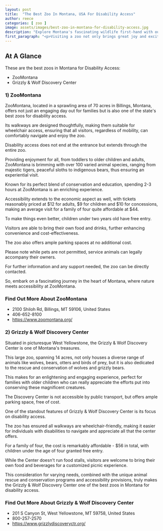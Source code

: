 ```yaml
---
layout: post
title:  "The Best Zoo In Montana, USA For Disability Access"
author: reece
categories: [ zoo ]
image: assets/images/best-zoo-in-montana-for-disability-access.jpg
description: "Explore Montana's fascinating wildlife first-hand with our guide to the state's top zoos. From charming petting zoos for kids to expansive habitats for exotic species, discover where to encounter Montana's diverse fauna. Perfect for families, animal lovers, and adventure seekers."
first_paragraph: "<p>Visiting a zoo not only brings great joy and excitement, but also unfolds an invaluable learning experience, regardless of age or ability.</p><p>With lush greenery, caged wild wonders, and the opportunity to discover some of our planet's most fascinating creatures, the outstanding zoos in the picturesque state of Montana offer an incredible sightseeing and educational adventure.</p><p>However, for families or individuals with special needs, ensuring easy accessibility and accommodation becomes an absolute necessity.</p><p>In this blog article, we are putting the spotlight on the greatest zoos in Montana, recognized for their commitment to ensuring an inclusive and enjoyable experience for people with disabilities.</p><p>From ramp-accessible paths and wheelchair rentals to sensory-friendly programs, these zoos make natural history and wildlife education accessible for everyone.</p>"
---
```


<div class="overview" markdown="1"> 

## At A Glance

These are the best zoos in Montana for Disability Access:

- ZooMontana
- Grizzly & Wolf Discovery Center


</div>


### 1) ZooMontana

ZooMontana, located in a sprawling area of 70 acres in Billings, Montana, offers not just an engaging day out for families but is also one of the state's best zoos for disability access. 

Its walkways are designed thoughtfully, making them suitable for wheelchair access, ensuring that all visitors, regardless of mobility, can comfortably navigate and enjoy the zoo. 

Disability access does not end at the entrance but extends through the entire zoo. 

Providing enjoyment for all, from toddlers to older children and adults, ZooMontana is brimming with over 100 varied animal species, ranging from majestic tigers, peaceful sloths to indigenous bears, thus ensuring an experiential visit.

Known for its perfect blend of conservation and education, spending 2-3 hours at ZooMontana is an enriching experience. 

 Accessibility extends to the economic aspect as well, with tickets reasonably priced at $12 for adults, $9 for children and $10 for concessions, making an average visit for a family of four quite affordable at $44. 

To make things even better, children under two years old have free entry. 

Visitors are able to bring their own food and drinks, further enhancing convenience and cost-effectiveness. 

The zoo also offers ample parking spaces at no additional cost. 

Please note while pets are not permitted, service animals can legally accompany their owners. 

For further information and any support needed, the zoo can be directly contacted. 

So, embark on a fascinating journey in the heart of Montana, where nature meets accessibility at ZooMontana.


<div class="find-out-more" markdown="1">

### Find Out More About ZooMontana

- 2100 Shiloh Rd, Billings, MT 59106, United States
- 406-652-8100
- https://www.zoomontana.org/


</div>


### 2) Grizzly & Wolf Discovery Center

Situated in picturesque West Yellowstone, the Grizzly & Wolf Discovery Center is one of Montana's treasures. 

This large zoo, spanning 14 acres, not only houses a diverse range of animals like wolves, bears, otters and birds of prey, but it is also dedicated to the rescue and conservation of wolves and grizzly bears. 

This makes for an enlightening and engaging experience, perfect for families with older children who can really appreciate the efforts put into conserving these magnificent creatures. 

The Discovery Center is not accessible by public transport, but offers ample parking space, free of cost.

One of the standout features of Grizzly & Wolf Discovery Center is its focus on disability access. 

The zoo has ensured all walkways are wheelchair-friendly, making it easier for individuals with disabilities to navigate and appreciate all that the center offers. 

For a family of four, the cost is remarkably affordable - $56 in total, with children under the age of four granted free entry. 

While the Center doesn't run food stalls, visitors are welcome to bring their own food and beverages for a customized picnic experience. 

This consideration for varying needs, combined with the unique animal rescue and conservation programs and accessibility provisions, truly makes the Grizzly & Wolf Discovery Center one of the best zoos in Montana for disability access.


<div class="find-out-more" markdown="1">

### Find Out More About Grizzly & Wolf Discovery Center

- 201 S Canyon St, West Yellowstone, MT 59758, United States
- 800-257-2570
- https://www.grizzlydiscoveryctr.org/


</div>

